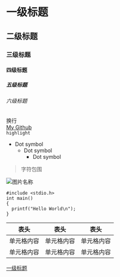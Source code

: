 # 一级标题
## 二级标题
### 三级标题
#### 四级标题
##### 五级标题
###### 六级标题

换行<br>
[My Github](https://github.com/Alvin-CS)<br>
`highlight`<br>
* Dot symbol<br>
  * Dot symbol
    * Dot symbol

>字符包围<br>

![图片名称](https://avatars1.githubusercontent.com/u/32267986?s=88&u=46481aca6a681b9f7c6cc40e4b1eae40a5a39d18&v=4 "Github")

```
#include <stdio.h>
int main()
{
  printf("Hello World\n");
}
```

表头 | 表头 | 表头
---- | ----- | ------
单元格内容 | 单元格内容 | 单元格内容
单元格内容 | 单元格内容 | 单元格内容


[一级标题](#一级标题)
